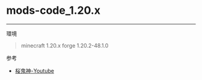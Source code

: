 # mods-code_1.20.x
***
環境
> minecraft 1.20.x  forge 1.20.2-48.1.0

参考
* [桜鬼神-Youtube](https://youtube.com/@sakurakijin?si=fPMLxNbuH8nvOoAK)